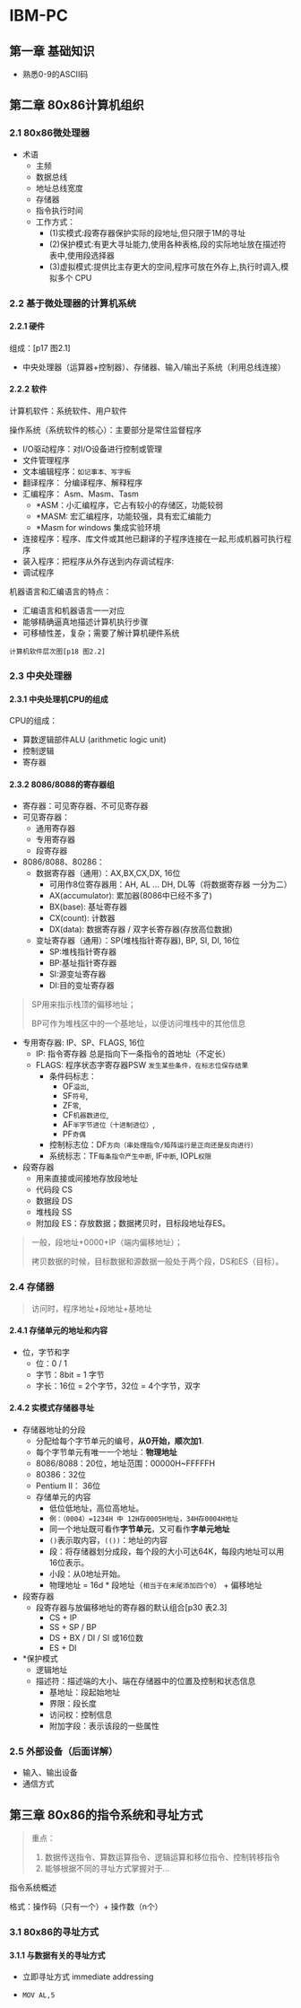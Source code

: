# IBM-PC
## 第一章 基础知识
- 熟悉0-9的ASCII码 

## 第二章 80x86计算机组织
### 2.1 80x86微处理器
- 术语
  - 主频
  - 数据总线
  - 地址总线宽度
  - 存储器
  - 指令执行时间
  - 工作方式：
    - (1)实模式:段寄存器保护实际的段地址,但只限于1M的寻址
    - (2)保护模式:有更大寻址能力,使用各种表格,段的实际地址放在描述符表中,使用段选择器
    - (3)虚拟模式:提供比主存更大的空间,程序可放在外存上,执行时调入,模拟多个 CPU

### 2.2 基于微处理器的计算机系统
#### 2.2.1 硬件
组成：[p17 图2.1]
- 中央处理器（运算器+控制器）、存储器、输入/输出子系统（利用总线连接）

#### 2.2.2 软件
计算机软件：系统软件、用户软件

操作系统（系统软件的核心）：主要部分是常住监督程序
- I/O驱动程序：对I/O设备进行控制或管理
- 文件管理程序
- 文本编辑程序：`如记事本、写字板`
- 翻译程序： 分编译程序、解释程序
- 汇编程序： Asm、Masm、Tasm
  - *ASM：小汇编程序，它占有较小的存储区，功能较弱
  - *MASM: 宏汇编程序，功能较强，具有宏汇编能力
  - *Masm for windows 集成实验环境
- 连接程序：程序、库文件或其他已翻译的子程序连接在一起,形成机器可执行程序
- 装入程序：把程序从外存送到内存调试程序:
- 调试程序

机器语言和汇编语言的特点：
- 汇编语言和机器语言一一对应
- 能够精确逼真地描述计算机执行步骤
- 可移植性差，复杂；需要了解计算机硬件系统

`计算机软件层次图[p18 图2.2]`

### 2.3 中央处理器
#### 2.3.1 中央处理机CPU的组成
CPU的组成：
- 算数逻辑部件ALU (arithmetic logic unit)
- 控制逻辑
- 寄存器

#### 2.3.2 8086/8088的寄存器组
- 寄存器：可见寄存器、不可见寄存器
- 可见寄存器：
  - 通用寄存器
  - 专用寄存器
  - 段寄存器
- 8086/8088、80286：
  - 数据寄存器（通用）：AX,BX,CX,DX, 16位
    - 可用作8位寄存器用：AH, AL ... DH, DL等（将数据寄存器 一分为二）
    - AX(accumulator): 累加器(8086中已经不多了)
    - BX(base): 基址寄存器
    - CX(count): 计数器
    - DX(data): 数据寄存器 / 双字长寄存器(存放高位数据)
  - 变址寄存器（通用）：SP(堆栈指针寄存器), BP, SI, DI, 16位
    - SP:堆栈指针寄存器
    - BP:基址指针寄存器
    - SI:源变址寄存器
    - DI:目的变址寄存器
> SP用来指示栈顶的偏移地址；
> 
> BP可作为堆栈区中的一个基地址，以便访问堆栈中的其他信息
- 专用寄存器: IP、SP、FLAGS, 16位
  - IP: 指令寄存器 总是指向下一条指令的首地址（不定长）
  - FLAGS: 程序状态字寄存器PSW `发生某些条件，在标志位保存结果`
    - 条件码标志：
      - OF`溢出`,
      - SF`符号`,
      - ZF`零`,
      - CF`机器数进位`,
      - AF`半字节进位（十进制进位）`,
      - PF`奇偶`
    - 控制标志位：DF`方向（串处理指令/矩阵运行是正向还是反向进行）`
    - 系统标志：TF`每条指令产生中断`, IF`中断`, IOPL`权限`
- 段寄存器
  - 用来直接或间接地存放段地址
  - 代码段 CS
  - 数据段 DS
  - 堆栈段 SS
  - 附加段 ES：存放数据；数据拷贝时，目标段地址存ES。
> 一般，段地址+0000+IP（端内偏移地址）；
> 
> 拷贝数据的时候，目标数据和源数据一般处于两个段，DS和ES（目标）。

### 2.4 存储器
> 访问时，程序地址+段地址+基地址
#### 2.4.1 存储单元的地址和内容
- 位，字节和字
  - 位：0 / 1
  - 字节：8bit = 1 字节
  - 字长：16位 = 2个字节，32位 = 4个字节，双字

#### 2.4.2 实模式存储器寻址
- 存储器地址的分段
  - 分配给每个字节单元的编号，**从0开始，顺次加1**.
  - 每个字节单元有唯一一个地址：**物理地址** 
  - 8086/8088：20位，地址范围：00000H~FFFFFH
  - 80386：32位
  - Pentium II： 36位
  - 存储单元的内容
    - 低位低地址，高位高地址。
    - `例：（0004）=1234H 中 12H存0005H地址，34H存0004H地址`
    - 同一个地址既可看作**字节单元**，又可看作**字单元地址**
    - `()`表示取内容，`(())`：地址的内容
    - 段：将存储器划分成段，每个段的大小可达64K，每段内地址可以用16位表示。
    - 小段：从0地址开始。
    - 物理地址 = 16d * 段地址（`相当于在末尾添加四个0`） + 偏移地址
- 段寄存器
  - 段寄存器与放偏移地址的寄存器的默认组合[p30 表2.3]
    - CS + IP
    - SS + SP / BP
    - DS + BX / DI / SI 或16位数
    - ES + DI 
- *保护模式
  - 逻辑地址
  - 描述符：描述端的大小、端在存储器中的位置及控制和状态信息
    - 基地址：段起始地址
    - 界限：段长度
    - 访问权：控制信息
    - 附加字段：表示该段的一些属性

### 2.5 外部设备（后面详解）
- 输入、输出设备
- 通信方式



## 第三章 80x86的指令系统和寻址方式
>重点： 
>1. 数据传送指令、算数运算指令、逻辑运算和移位指令、控制转移指令
>2. 能够根据不同的寻址方式掌握对于...

指令系统概述

格式：操作码（只有一个）+ 操作数（n个）

### 3.1 80x86的寻址方式
#### 3.1.1 与数据有关的寻址方式
- 立即寻址方式 immediate addressing

- `MOV AL,5`

